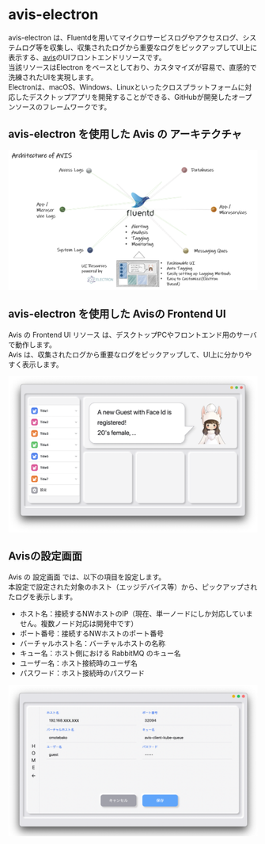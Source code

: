 # avis-electron

avis-electron は、Fluentdを用いてマイクロサービスログやアクセスログ、システムログ等を収集し、収集されたログから重要なログをピックアップしてUI上に表示する、[avis](https://github.com/latonaio/avis)のUIフロントエンドリソースです。  
当該リソースはElectron をベースとしており、カスタマイズが容易で、直感的で洗練されたUIを実現します。  
Electronは、macOS、Windows、Linuxといったクロスプラットフォームに対応したデスクトップアプリを開発することができる、GitHubが開発したオープンソースのフレームワークです。  

## avis-electron を使用した Avis の アーキテクチャ  

![avis-architecture](docs/avis_architecture.png)

## avis-electron を使用した Avisの Frontend UI  
Avis の Frontend UI リソース は、デスクトップPCやフロントエンド用のサーバで動作します。  
Avis は、収集されたログから重要なログをピックアップして、UI上に分かりやすく表示します。  

![avis_screen](docs/avis_screen.png)

## Avisの設定画面
Avis の 設定画面 では、以下の項目を設定します。  
本設定で設定された対象のホスト（エッジデバイス等）から、ピックアップされたログを表示します。  

* ホスト名：接続するNWホストのIP（現在、単一ノードにしか対応していません。複数ノード対応は開発中です）  
* ポート番号：接続するNWホストのポート番号  
* バーチャルホスト名：バーチャルホストの名称  
* キュー名：ホスト側における RabbitMQ のキュー名  
* ユーザー名：ホスト接続時のユーザ名  
* パスワード：ホスト接続時のパスワード  

![avis-set](docs/avis_set.png)
